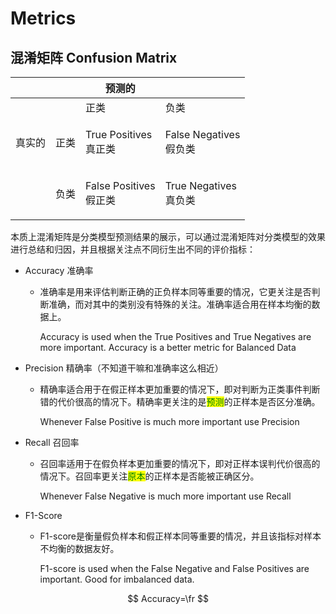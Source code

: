 # Metrics

## 混淆矩阵 Confusion Matrix

|     |    | 预测的                           |                               |
| --- | -- | ----------------------------- | ----------------------------- |
|     |    | 正类                            | 负类                            |
| 真实的 | 正类 | <p>True Positives<br>真正类</p>  | <p>False Negatives<br>假负类</p> |
|     | 负类 | <p>False Positives<br>假正类</p> | <p>True Negatives<br>真负类</p>  |

本质上混淆矩阵是分类模型预测结果的展示，可以通过混淆矩阵对分类模型的效果进行总结和归因，并且根据关注点不同衍生出不同的评价指标：

* Accuracy 准确率
  *   准确率是用来评估判断正确的正负样本同等重要的情况，它更关注是否判断准确，而对其中的类别没有特殊的关注。准确率适合用在样本均衡的数据上。

      Accuracy is used when the True Positives and True Negatives are more important. Accuracy is a better metric for Balanced Data
* Precision 精确率（不知道干嘛和准确率这么相近）
  *   精确率适合用于在假正样本更加重要的情况下，即对判断为正类事件判断错的代价很高的情况下。精确率更关注的是<mark style="color:green;">预测</mark>的正样本是否区分准确。

      Whenever False Positive is much more important use Precision
* Recall 召回率
  *   召回率适用于在假负样本更加重要的情况下，即对正样本误判代价很高的情况下。召回率更关注<mark style="color:green;">原本</mark>的正样本是否能被正确区分。

      Whenever False Negative is much more important use Recall
* F1-Score
  *   F1-score是衡量假负样本和假正样本同等重要的情况，并且该指标对样本不均衡的数据友好。

      F1-score is used when the False Negative and False Positives are important. Good for imbalanced data.

$$
Accuracy=\fr
$$
